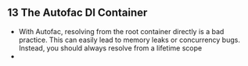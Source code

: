 
## 13 The Autofac DI Container
- With Autofac, resolving from the root container directly is a bad practice. This can easily lead to memory leaks or concurrency bugs. Instead, you should always resolve from a lifetime scope
- 
